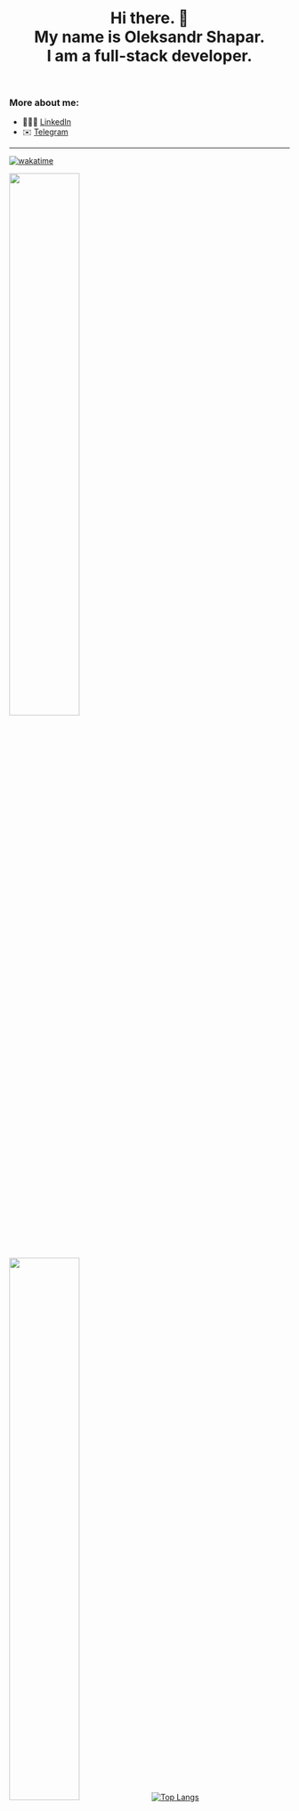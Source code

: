 <h1 align="center">
Hi there. 👋 <br /> My name is Oleksandr Shapar.<br />I am a full-stack developer.
  <br><br>
</h1>

### More about me:

- 👨🏻‍💼 [LinkedIn](https://www.linkedin.com/in/alexander-shapar-16a963227/)
- :envelope: [Telegram](https://t.me/allwast)

---

[![wakatime](https://wakatime.com/badge/user/018e053a-afc9-436a-819c-bca5d3e6e8b1.svg)](https://wakatime.com/@018e053a-afc9-436a-819c-bca5d3e6e8b1)

<img src="https://github-readme-stats.vercel.app/api?username=AlwastDev&show_icons=true&theme=tokyonight" width="50%"/> <img src="https://github-readme-streak-stats.herokuapp.com/?user=AlwastDev&theme=tokyonight" width="50%"/>
[![Top Langs](https://github-readme-stats.vercel.app/api/top-langs/?username=AlwastDev&layout=compact&theme=tokyonight)]()
